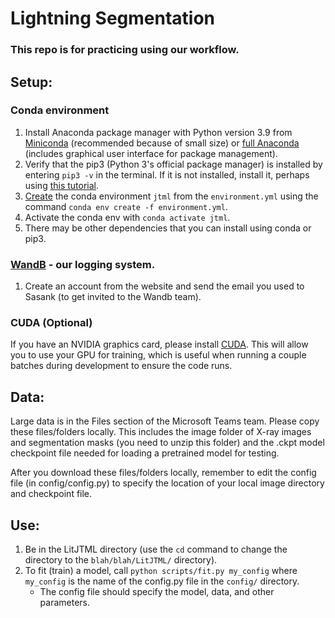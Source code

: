 # Lightning Segmentation

### This repo is for practicing using our workflow.



## Setup:

### Conda environment

1. Install Anaconda package manager with Python version 3.9 from [Miniconda](https://docs.conda.io/en/latest/miniconda.html) (recommended because of small size) or [full Anaconda](https://docs.anaconda.com/anaconda/install/index.html) (includes graphical user interface for package management).
2. Verify that the pip3 (Python 3's official package manager) is installed by entering `pip3 -v` in the terminal. If it is not installed, install it, perhaps using [this tutorial](https://www.activestate.com/resources/quick-reads/how-to-install-and-use-pip3/).
3. [Create](https://docs.conda.io/projects/conda/en/latest/user-guide/tasks/manage-environments.html#creating-an-environment-from-an-environment-yml-file) the conda environment `jtml` from the `environment.yml` using the command `conda env create -f environment.yml`.
4. Activate the conda env with `conda activate jtml`.
5. There may be other dependencies that you can install using conda or pip3.

### [WandB](https://wandb.ai/) - our logging system.

1. Create an account from the website and send the email you used to Sasank (to get invited to the Wandb team).

### CUDA (Optional)

If you have an NVIDIA graphics card, please install [CUDA](https://nvidia.custhelp.com/app/answers/detail/a_id/2136/~/how-to-install-cuda). This will allow you to use your GPU for training, which is useful when running a couple batches during development to ensure the code runs.

## Data:

Large data is in the Files section of the Microsoft Teams team. Please copy these files/folders locally. This includes the image folder of X-ray images and segmentation masks (you need to unzip this folder) and the .ckpt model checkpoint file needed for loading a pretrained model for testing.

After you download these files/folders locally, remember to edit the config file (in config/config.py) to specify the location of your local image directory and checkpoint file.

## Use:

1. Be in the LitJTML directory (use the `cd` command to change the directory to the `blah/blah/LitJTML/` directory).
2. To fit (train) a model, call `python scripts/fit.py my_config` where `my_config` is the name of the config.py file in the `config/` directory.
    - The config file should specify the model, data, and other parameters.
